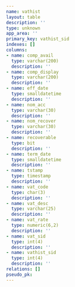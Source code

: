 ```yaml
---
name: vathist
layout: table
description: ''
type: unknown
app_area: ''
primary_key: vathist_sid
indexes: []
columns:
- name: comp_avail
  type: varchar(200)
  description: ''
- name: comp_display
  type: varchar(200)
  description: ''
- name: eff_date
  type: smalldatetime
  description: ''
- name: nom_acc
  type: varchar(30)
  description: ''
- name: nom_recover
  type: varchar(30)
  description: ''
- name: recoverable
  type: bit
  description: ''
- name: term_date
  type: smalldatetime
  description: ''
- name: tstamp
  type: timestamp
  description: ''
- name: vat_code
  type: char(3)
  description: ''
- name: vat_desc
  type: varchar(25)
  description: ''
- name: vat_rate
  type: numeric(6,2)
  description: ''
- name: vat_sid
  type: int(4)
  description: ''
- name: vathist_sid
  type: int(4)
  description: ''
relations: []
pseudo_pk: 
---
```


